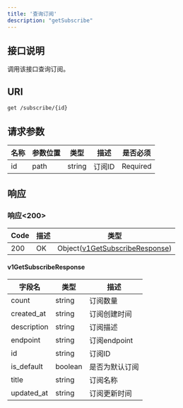 ```yaml
---
title: '查询订阅'
description: "getSubscribe"
---
```

## 接口说明
调用该接口查询订阅。

## URI

```
get /subscribe/{id}
```

## 请求参数

| 名称 | 参数位置 | 类型 | 描述 |  是否必须 |
| ---- | ---------- | ----------- | ----------- | ----------- |    
| id | path | string | 订阅ID |  Required | 

## 响应


### 响应<200>
| Code | 描述 | 类型 |
| ---- | ----------- | ------ | 
| 200 | OK | Object([v1GetSubscribeResponse](#v1GetSubscribeResponse)) |

#### v1GetSubscribeResponse

| 字段名 | 类型 | 描述 |
| ---- | ---- | ----------- | 
| count | string | 订阅数量 | 
| created_at | string | 订阅创建时间 | 
| description | string | 订阅描述 | 
| endpoint | string | 订阅endpoint | 
| id | string | 订阅ID | 
| is_default | boolean | 是否为默认订阅 | 
| title | string | 订阅名称 | 
| updated_at | string | 订阅更新时间 |







